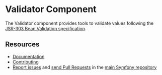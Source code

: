 # Validator Component

The Validator component provides tools to validate values following the
[JSR-303 Bean Validation specification][1].

## Resources

-   [Documentation](https://symfony.com/doc/current/components/validator.html)
-   [Contributing](https://symfony.com/doc/current/contributing/index.html)
-   [Report issues](https://github.com/symfony/symfony/issues) and
    [send Pull Requests](https://github.com/symfony/symfony/pulls)
    in the [main Symfony repository](https://github.com/symfony/symfony)

[1]: https://jcp.org/en/jsr/detail?id=303
